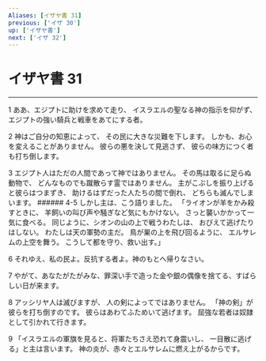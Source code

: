 ```yaml
---
Aliases: [イザヤ書 31]
previous: ['イザ 30']
up: ['イザヤ書']
next: ['イザ 32']
---
```

# イザヤ書 31

***




1 
ああ、エジプトに助けを求めて走り、 イスラエルの聖なる神の指示を仰がず、 エジプトの強い騎兵と戦車をあてにする者。 



2 
神はご自分の知恵によって、 その民に大きな災難を下します。 しかも、お心を変えることがありません。 彼らの悪を決して見逃さず、 彼らの味方につく者も打ち倒します。 



3 
エジプト人はただの人間であって神ではありません。 その馬は取るに足らぬ動物で、 どんなものでも蹴散らす霊ではありません。 主がこぶしを振り上げると彼らはつまずき、 助けるはずだった人たちの間で倒れ、 どちらも滅んでしまいます。 ###### 4-5 しかし主は、こう語りました。 「ライオンが羊をかみ殺すときに、 羊飼いの叫び声や騒ぎなど気にもかけない。 さっと襲いかかって一気に食べる。 同じように、シオンの山の上で戦うわたしは、 おびえて逃げたりはしない。 わたしは天の軍勢の主だ。 鳥が巣の上を飛び回るように、 エルサレムの上空を舞う。 こうして都を守り、救い出す。」 



6 
それゆえ、私の民よ。反抗する者よ。神のもとへ帰りなさい。 



7 
やがて、あなたがたがみな、罪深い手で造った金や銀の偶像を捨てる、すばらしい日が来ます。 



8 
アッシリヤ人は滅びますが、 人の剣によってではありません。 「神の剣」が彼らを打ち倒すのです。 彼らはあわてふためいて逃げます。 屈強な若者は奴隷として引かれて行きます。 



9 
「イスラエルの軍旗を見ると、将軍たちさえ恐れて身震いし、 一目散に逃げる」と主は言います。 神の炎が、赤々とエルサレムに燃え上がるからです。
